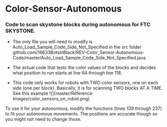 # Color-Sensor-Autonomous

### Code to scan skystone blocks during autonomous for FTC SKYSTONE. 

* The only file you will need to modify is Auto_Load_Sample_Code_Side_Not_Specified in the src folder github.com/16633BotsinBlack/REV-Color_Sensor-Autonomous-Code/master/Auto_Load_Sample_Code_Side_Not_Specified.java 

* The actual code that tests the color values of the blocks and decides what position to run starts at line 64 through line 118.

* This code only works for robots with TWO color sensors, one on each side (one per block). Basically, it is for scanning TWO blocks AT A TIME. See this example
![](master/Reference Images/color_sensors_on_robot.png)

To use it for your autonomous, modify the functions (lines 139 through 237) to fit your autonomous movements. The positions are accurate though so you might not need to change those.

